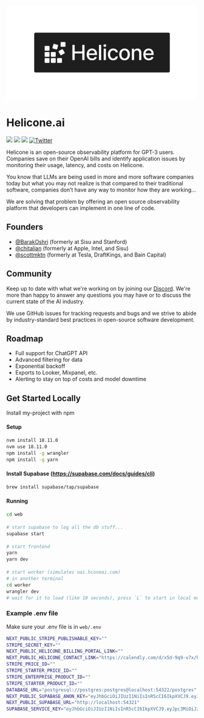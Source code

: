![Helicone Logo](https://github.com/Helicone/helicone/blob/main/web/public/assets/logos/logo-black.png)

# Helicone.ai

[![](https://img.shields.io/badge/Visit%20Us-Helicone.ai-brightgreen)](https://helicone.ai)
[![](https://img.shields.io/badge/View%20Documentation-Docs-yellow)](https://docs.helicone.ai/)
[![](https://img.shields.io/badge/Join%20our%20community-Discord-blue)](https://discord.gg/zsSTcH2qhG)
[![Twitter](https://img.shields.io/twitter/follow/Helicone_ai?style=social)](https://twitter.com/helicone_ai)

Helicone is an open-source observability platform for GPT-3 users. Companies save on their OpenAI bills and identify application issues by monitoring their usage, latency, and costs on Helicone.

You know that LLMs are being used in more and more software companies today but what you may not realize is that compared to their traditional software, companies don’t have any way to monitor how they are working…

We are solving that problem by offering an open source observability platform that developers can implement in one line of code.

## Founders

- [@BarakOshri](https://www.github.com/BarakOshri) (formerly at Sisu and Stanford)
- [@chitalian](https://www.github.com/chitalian) (formerly at Apple, Intel, and Sisu)
- [@scottmktn](https://www.github.com/scottmktn) (formerly at Tesla, DraftKings, and Bain Capital)

## Community

Keep up to date with what we're working on by joining our [Discord](https://discord.gg/zsSTcH2qhG). We're more than happy to answer any questions you may have or to discuss the current state of the AI industry.

We use GitHub issues for tracking requests and bugs and we strive to abide by industry-standard best practices in open-source software development.

## Roadmap

- Full support for ChatGPT API
- Advanced filtering for data
- Exponential backoff
- Exports to Looker, Mixpanel, etc.
- Alerting to stay on top of costs and model downtime

## Get Started Locally

Install my-project with npm

#### Setup

```bash
nvm install 18.11.0
nvm use 18.11.0
npm install -g wrangler
npm install -g yarn
```

#### Install Supabase (https://supabase.com/docs/guides/cli)

```bash
brew install supabase/tap/supabase
```

#### Running

```bash
cd web

# start supabase to log all the db stuff...
supabase start

# start frontend
yarn
yarn dev

# start worker (simulates oai.hconeai.com)
# in another terminal
cd worker
wrangler dev
# wait for it to load (like 10 seconds), press `L` to start in local mode
```

### Example .env file

Make sure your .env file is in `web/.env`

```bash
NEXT_PUBLIC_STRIPE_PUBLISHABLE_KEY=""
STRIPE_SECRET_KEY=""
NEXT_PUBLIC_HELICONE_BILLING_PORTAL_LINK=""
NEXT_PUBLIC_HELICONE_CONTACT_LINK="https://calendly.com/d/x5d-9q9-v7x/helicone-discovery-call"
STRIPE_PRICE_ID=""
STRIPE_STARTER_PRICE_ID=""
STRIPE_ENTERPRISE_PRODUCT_ID=""
STRIPE_STARTER_PRODUCT_ID=""
DATABASE_URL="postgresql://postgres:postgres@localhost:54322/postgres"
NEXT_PUBLIC_SUPABASE_ANON_KEY="eyJhbGciOiJIUzI1NiIsInR5cCI6IkpXVCJ9.eyJpc3MiOiJzdXBhYmFzZS1kZW1vIiwicm9sZSI6ImFub24iLCJleHAiOjE5ODM4MTI5OTZ9.CRXP1A7WOeoJeXxjNni43kdQwgnWNReilDMblYTn_I0"
NEXT_PUBLIC_SUPABASE_URL="http://localhost:54321"
SUPABASE_SERVICE_KEY="eyJhbGciOiJIUzI1NiIsInR5cCI6IkpXVCJ9.eyJpc3MiOiJzdXBhYmFzZS1kZW1vIiwicm9sZSI6InNlcnZpY2Vfcm9sZSIsImV4cCI6MTk4MzgxMjk5Nn0.EGIM96RAZx35lJzdJsyH-qQwv8Hdp7fsn3W0YpN81IU"
```
